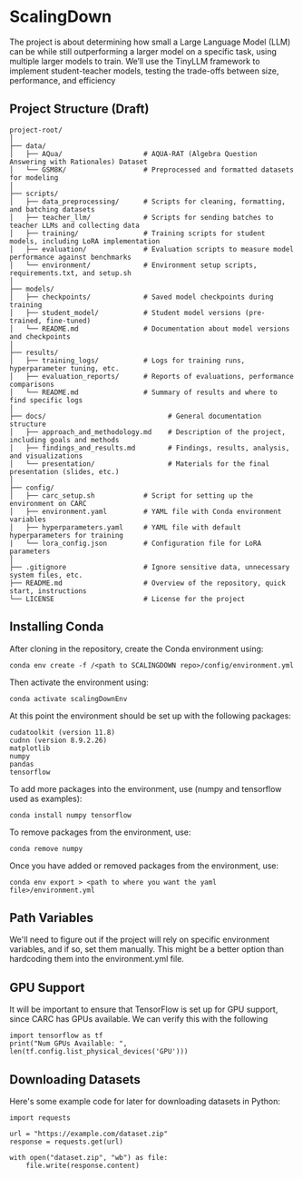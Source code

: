 # ScalingDown
The project is about determining how small a Large Language Model (LLM) can be while still outperforming a larger model on a specific task, using multiple larger models to train. We’ll use the TinyLLM framework to implement student-teacher models, testing the trade-offs between size, performance, and efficiency

## Project Structure (Draft)
```text
project-root/
│
├── data/
│   ├── AQua/                    # AQUA-RAT (Algebra Question Answering with Rationales) Dataset
│   └── GSM8K/                   # Preprocessed and formatted datasets for modeling
│
├── scripts/
│   ├── data_preprocessing/      # Scripts for cleaning, formatting, and batching datasets
│   ├── teacher_llm/             # Scripts for sending batches to teacher LLMs and collecting data
│   ├── training/                # Training scripts for student models, including LoRA implementation
│   ├── evaluation/              # Evaluation scripts to measure model performance against benchmarks
│   └── environment/             # Environment setup scripts, requirements.txt, and setup.sh
│
├── models/
│   ├── checkpoints/             # Saved model checkpoints during training
│   ├── student_model/           # Student model versions (pre-trained, fine-tuned)
│   └── README.md                # Documentation about model versions and checkpoints
│
├── results/
│   ├── training_logs/           # Logs for training runs, hyperparameter tuning, etc.
│   ├── evaluation_reports/      # Reports of evaluations, performance comparisons
│   └── README.md                # Summary of results and where to find specific logs
│
├── docs/                              # General documentation structure
│   ├── approach_and_methodology.md    # Description of the project, including goals and methods
│   ├── findings_and_results.md        # Findings, results, analysis, and visualizations
│   └── presentation/                  # Materials for the final presentation (slides, etc.)
│
├── config/
│   ├── carc_setup.sh            # Script for setting up the environment on CARC
│   ├── environment.yaml         # YAML file with Conda environment variables
│   ├── hyperparameters.yaml     # YAML file with default hyperparameters for training
|   └── lora_config.json         # Configuration file for LoRA parameters
│
├── .gitignore                   # Ignore sensitive data, unnecessary system files, etc.
├── README.md                    # Overview of the repository, quick start, instructions
└── LICENSE                      # License for the project
```

## Installing Conda

After cloning in the repository, create the Conda environment using:
```text
conda env create -f /<path to SCALINGDOWN repo>/config/environment.yml
```
Then activate the environment using:
```text
conda activate scalingDownEnv
```
At this point the environment should be set up with the following packages:
```text
cudatoolkit (version 11.8)
cudnn (version 8.9.2.26)
matplotlib
numpy
pandas
tensorflow
```

To add more packages into the environment, use (numpy and tensorflow used as examples):
```text
conda install numpy tensorflow
```

To remove packages from the environment, use:

```text
conda remove numpy
```

Once you have added or removed packages from the environment, use:

```text
conda env export > <path to where you want the yaml file>/environment.yml
```

## Path Variables
We'll need to figure out if the project will rely on specific environment variables, and if so, set them
manually. This might be a better option than hardcoding them into the environment.yml file. 

## GPU Support
It will be important to ensure that TensorFlow is set up for GPU support, since CARC has GPUs available. 
We can verify this with the following
```text
import tensorflow as tf
print("Num GPUs Available: ", len(tf.config.list_physical_devices('GPU')))
```
## Downloading Datasets
Here's some example code for later for downloading datasets in Python:
```text
import requests

url = "https://example.com/dataset.zip"
response = requests.get(url)

with open("dataset.zip", "wb") as file:
    file.write(response.content)
```
